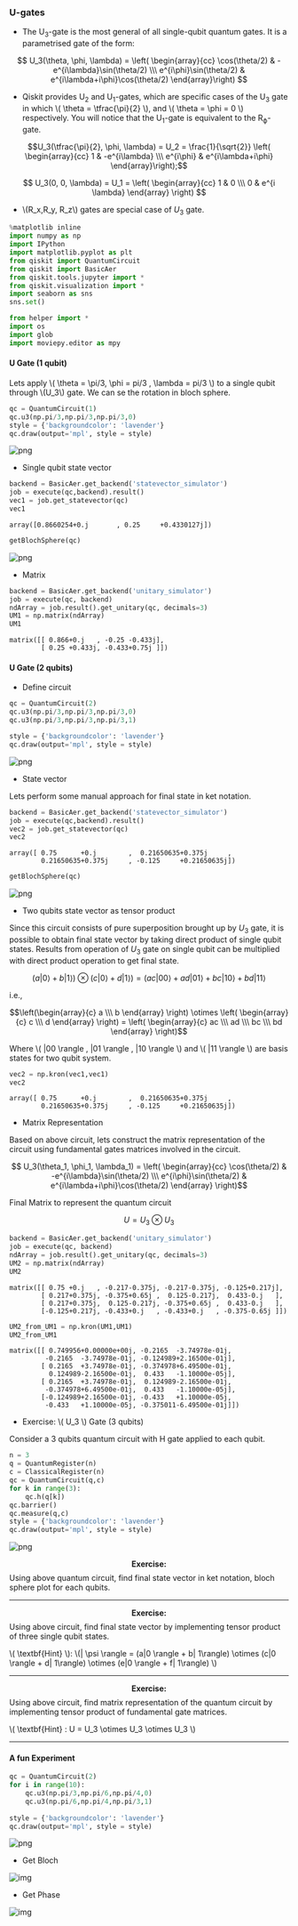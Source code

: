 ### U-gates

- The U<sub>3</sub>-gate is the most general of all single-qubit quantum gates. It is a parametrised gate of the form:


$$
U_3(\theta, \phi, \lambda) = \left( \begin{array}{cc} \cos(\theta/2) & -e^{i\lambda}\sin(\theta/2) \\\
            e^{i\phi}\sin(\theta/2) & e^{i\lambda+i\phi}\cos(\theta/2)
     \end{array}\right)
$$



- Qiskit provides U<sub>2</sub> and U<sub>1</sub>-gates, which are specific cases of the U<sub>3</sub> gate in which \\( \theta = \tfrac{\pi}{2} \\), and \\( \theta = \phi = 0 \\) respectively. You will notice that the U<sub>1</sub>-gate is equivalent to the R<sub>ϕ</sub>-gate.


$$U_3(\tfrac{\pi}{2}, \phi, \lambda) = U_2 = \frac{1}{\sqrt{2}} \left( \begin{array}{cc} 1 & -e^{i\lambda} \\\
            e^{i\phi} & e^{i\lambda+i\phi}
     \end{array}\right);$$
     
     
$$
U_3(0, 0, \lambda) = U_1 = \left( \begin{array}{cc}
1 & 0 \\\
0 & e^{i \lambda}
\end{array} \right) 
$$



- \\(R_x,R_y, R_z\\) gates are special case of $U_3$ gate.


```python
%matplotlib inline
import numpy as np
import IPython
import matplotlib.pyplot as plt
from qiskit import QuantumCircuit
from qiskit import BasicAer
from qiskit.tools.jupyter import *
from qiskit.visualization import *
import seaborn as sns
sns.set()
```


```python
from helper import *
import os
import glob
import moviepy.editor as mpy
```

#### U Gate (1 qubit)

Lets apply \\( \theta = \pi/3, \phi = pi/3 , \lambda = pi/3 \\) to a single qubit through \\(U_3\\) gate. We can se the rotation in bloch sphere.


```python
qc = QuantumCircuit(1)
qc.u3(np.pi/3,np.pi/3,np.pi/3,0)
style = {'backgroundcolor': 'lavender'}
qc.draw(output='mpl', style = style)
```




![png](output_6_0.png)



- Single qubit state vector


```python
backend = BasicAer.get_backend('statevector_simulator')
job = execute(qc,backend).result()
vec1 = job.get_statevector(qc)
vec1
```




    array([0.8660254+0.j       , 0.25     +0.4330127j])






```python
getBlochSphere(qc)
```




![png](output_10_0.png)



- Matrix 


```python
backend = BasicAer.get_backend('unitary_simulator')
job = execute(qc, backend)
ndArray = job.result().get_unitary(qc, decimals=3)
UM1 = np.matrix(ndArray)
UM1
```




    matrix([[ 0.866+0.j   , -0.25 -0.433j],
            [ 0.25 +0.433j, -0.433+0.75j ]])



####  U Gate (2 qubits)

- Define circuit


```python
qc = QuantumCircuit(2)
qc.u3(np.pi/3,np.pi/3,np.pi/3,0)
qc.u3(np.pi/3,np.pi/3,np.pi/3,1)

style = {'backgroundcolor': 'lavender'}
qc.draw(output='mpl', style = style)
```




![png](output_15_0.png)



- State vector

Lets perform some manual approach for final state in ket notation.


```python
backend = BasicAer.get_backend('statevector_simulator')
job = execute(qc,backend).result()
vec2 = job.get_statevector(qc)
vec2
```




    array([ 0.75      +0.j        ,  0.21650635+0.375j     ,
            0.21650635+0.375j     , -0.125     +0.21650635j])




```python
getBlochSphere(qc)
```




![png](output_19_0.png)



-  Two qubits state vector  as tensor product


    
 Since this circuit consists of pure superposition brought up by $U_3$ gate, it is possible to obtain final state vector by taking direct product of single qubit states. Results from operation of $U_3$ gate on single qubit can be multiplied with direct product operation to get final state.
    
$$  (a|0 \rangle + b| 1\rangle) \otimes (c|0 \rangle + d| 1\rangle) = (ac|00 \rangle + ad|01 \rangle + bc|10 \rangle + bd|11 \rangle $$
    

i.e., 
    
$$\left(\begin{array}{c} 
    a   \\\
    b 
\end{array} \right) \otimes \left( \begin{array}{c} 
    c   \\\
    d 
\end{array} \right) = \left( \begin{array}{c} 
    ac   \\\
    ad \\\
    bc \\\
    bd
\end{array} \right)$$

Where \\( |00 \rangle , |01 \rangle , |10 \rangle \\) and \\( |11 \rangle \\) are basis states for two qubit system.



```python
vec2 = np.kron(vec1,vec1)
vec2
```




    array([ 0.75      +0.j        ,  0.21650635+0.375j     ,
            0.21650635+0.375j     , -0.125     +0.21650635j])



- Matrix Representation

Based on above circuit, lets construct the matrix representation of the circuit using fundamental gates matrices involved in the circuit.

$$ U_3(\theta_1, \phi_1, \lambda_1) = \left( \begin{array}{cc} \cos(\theta/2) & -e^{i\lambda}\sin(\theta/2) \\\
            e^{i\phi}\sin(\theta/2) & e^{i\lambda+i\phi}\cos(\theta/2)
     \end{array} \right)$$

Final Matrix to represent the quantum circuit

$$ U = U_3 \otimes U_3$$


```python
backend = BasicAer.get_backend('unitary_simulator')
job = execute(qc, backend)
ndArray = job.result().get_unitary(qc, decimals=3)
UM2 = np.matrix(ndArray)
UM2
```




    matrix([[ 0.75 +0.j   , -0.217-0.375j, -0.217-0.375j, -0.125+0.217j],
            [ 0.217+0.375j, -0.375+0.65j ,  0.125-0.217j,  0.433-0.j   ],
            [ 0.217+0.375j,  0.125-0.217j, -0.375+0.65j ,  0.433-0.j   ],
            [-0.125+0.217j, -0.433+0.j   , -0.433+0.j   , -0.375-0.65j ]])




```python
UM2_from_UM1 = np.kron(UM1,UM1)
UM2_from_UM1
```




    matrix([[ 0.749956+0.00000e+00j, -0.2165  -3.74978e-01j,
             -0.2165  -3.74978e-01j, -0.124989+2.16500e-01j],
            [ 0.2165  +3.74978e-01j, -0.374978+6.49500e-01j,
              0.124989-2.16500e-01j,  0.433   -1.10000e-05j],
            [ 0.2165  +3.74978e-01j,  0.124989-2.16500e-01j,
             -0.374978+6.49500e-01j,  0.433   -1.10000e-05j],
            [-0.124989+2.16500e-01j, -0.433   +1.10000e-05j,
             -0.433   +1.10000e-05j, -0.375011-6.49500e-01j]])



- Exercise: \\( U_3 \\) Gate (3 qubits)

Consider a 3 qubits quantum circuit with H gate applied to each qubit.


```python
n = 3
q = QuantumRegister(n)
c = ClassicalRegister(n)
qc = QuantumCircuit(q,c)
for k in range(3):
    qc.h(q[k])
qc.barrier()
qc.measure(q,c)
style = {'backgroundcolor': 'lavender'}
qc.draw(output='mpl', style = style)
```




![png](output_28_0.png)




$$\textbf{Exercise:}$$ Using above quantum circuit, find final state vector in ket notation, bloch sphere plot for each qubits.

----------

$$\textbf{Exercise:}$$ Using above circuit, find final state vector by implementing tensor product of three single qubit states.
    
\\( \textbf{Hint} \\): \\(| \psi \rangle =   (a|0 \rangle + b| 1\rangle) \otimes  (c|0 \rangle + d| 1\rangle)  \otimes  (e|0 \rangle + f| 1\rangle)  \\)

--------------

$$\textbf{Exercise:}$$ Using above circuit, find matrix representation of the quantum circuit by implementing tensor product of fundamental gate matrices.
    
\\( \textbf{Hint} :  U = U_3 \otimes U_3 \otimes U_3 \\)

----------------

####  A fun Experiment


```python
qc = QuantumCircuit(2)
for i in range(10):
    qc.u3(np.pi/3,np.pi/6,np.pi/4,0)
    qc.u3(np.pi/6,np.pi/4,np.pi/3,1)
    
style = {'backgroundcolor': 'lavender'}
qc.draw(output='mpl', style = style)
```


![png](output_33_0.png)



- Get Bloch

![img](bloch_u3.gif)

- Get Phase

![img](phase_u3.gif)


```python

```

